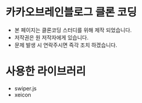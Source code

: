 # 카카오브레인블로그 클론 코딩

- 본 페이지는 클론코딩 스터디를 위해 제작 되었습니다.
- 저작권은 원 저작자에게 있습니다.
- 문제 발생 시 연락주시면 즉각 조치 하겠습니다.

# 사용한 라이브러리

- swiper.js
- xeicon
